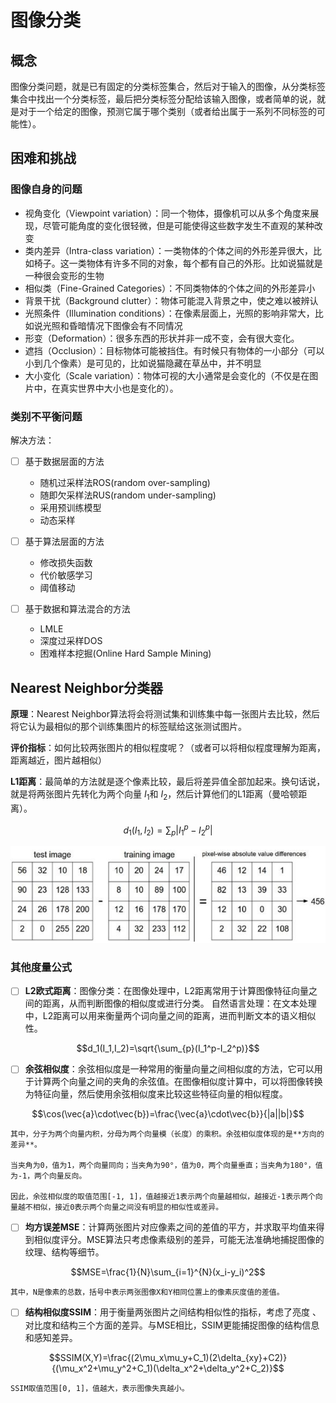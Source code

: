 # 图像分类

## 概念

图像分类问题，就是已有固定的分类标签集合，然后对于输入的图像，从分类标签集合中找出一个分类标签，最后把分类标签分配给该输入图像，或者简单的说，就是对于一个给定的图像，预测它属于哪个类别（或者给出属于一系列不同标签的可能性）。

## 困难和挑战

### 图像自身的问题
- 视角变化（Viewpoint variation）：同一个物体，摄像机可以从多个角度来展现，尽管可能角度的变化很轻微，但是可能使得这些数字发生不直观的某种改变
- 类内差异（Intra-class variation）：一类物体的个体之间的外形差异很大，比如椅子。这一类物体有许多不同的对象，每个都有自己的外形。比如说猫就是一种很会变形的生物
- 相似类（Fine-Grained Categories）：不同类物体的个体之间的外形差异小
- 背景干扰（Background clutter）：物体可能混入背景之中，使之难以被辨认
- 光照条件（Illumination conditions）：在像素层面上，光照的影响非常大，比如说光照和昏暗情况下图像会有不同情况
- 形变（Deformation）：很多东西的形状并非一成不变，会有很大变化。
- 遮挡（Occlusion）：目标物体可能被挡住。有时候只有物体的一小部分（可以小到几个像素）是可见的，比如说猫隐藏在草丛中，并不明显
- 大小变化（Scale variation）：物体可视的大小通常是会变化的（不仅是在图片中，在真实世界中大小也是变化的）。

### 类别不平衡问题

解决方法：
- [ ] 基于数据层面的方法
    
  - 随机过采样法ROS(random over-sampling)
  - 随即欠采样法RUS(random under-sampling)
  - 采用预训练模型
  - 动态采样
- [ ] 基于算法层面的方法

  - 修改损失函数
  - 代价敏感学习
  - 阈值移动
- [ ] 基于数据和算法混合的方法
  - LMLE
  - 深度过采样DOS
  - 困难样本挖掘(Online Hard Sample Mining)

## Nearest Neighbor分类器

**原理**：Nearest Neighbor算法将会将测试集和训练集中每一张图片去比较，然后将它认为最相似的那个训练集图片的标签赋给这张测试图片。

**评价指标**：如何比较两张图片的相似程度呢？（或者可以将相似程度理解为距离，距离越近，图片越相似）

**L1距离**：最简单的方法就是逐个像素比较，最后将差异值全部加起来。换句话说，就是将两张图片先转化为两个向量
$I_1$和
$I_2$，然后计算他们的L1距离（曼哈顿距离）。

$$d_1(I_1,I_2)=\sum_{p}|I_1^p-I_2^p|$$

![L1 distance](<../../Images/L1 distance.png>)

### 其他度量公式

- [ ] **L2欧式距离**：图像分类：在图像处理中，L2距离常用于计算图像特征向量之间的距离，从而判断图像的相似度或进行分类。
自然语言处理：在文本处理中，L2距离可以用来衡量两个词向量之间的距离，进而判断文本的语义相似性。

$$d_1(I_1,I_2)=\sqrt{\sum_{p}(I_1^p-I_2^p)}$$

- [ ] **余弦相似度**：余弦相似度是一种常用的衡量向量之间相似度的方法，它可以用于计算两个向量之间的夹角的余弦值。在图像相似度计算中，可以将图像转换为特征向量，然后使用余弦相似度来比较这些特征向量的相似程度。

$$\cos(\vec{a}\cdot\vec{b})=\frac{\vec{a}\cdot\vec{b}}{|a||b|}$$

    其中，分子为两个向量内积，分母为两个向量模（长度）的乘积。余弦相似度体现的是**方向的差异**。
    
    当夹角为0，值为1，两个向量同向；当夹角为90°，值为0，两个向量垂直；当夹角为180°，值为-1，两个向量反向。
    
    因此，余弦相似度的取值范围[-1, 1]，值越接近1表示两个向量越相似，越接近-1表示两个向量越不相似，接近0表示两个向量之间没有明显的相似性或差异。

- [ ] **均方误差MSE**：计算两张图片对应像素之间的差值的平方，并求取平均值来得到相似度评分。MSE算法只考虑像素级别的差异，可能无法准确地捕捉图像的纹理、结构等细节。

$$MSE=\frac{1}{N}\sum_{i=1}^{N}(x_i-y_i)^2$$

    其中，N是像素的总数，括号中表示两张图像X和Y相同位置上的像素灰度值的差值。

- [ ] **结构相似度SSIM**：用于衡量两张图片之间结构相似性的指标，考虑了亮度 、对比度和结构三个方面的差异。与MSE相比，SSIM更能捕捉图像的结构信息和感知差异。

$$SSIM(X,Y)=\frac{(2\mu_x\mu_y+C_1)(2\delta_{xy}+C2)}{(\mu_x^2+\mu_y^2+C_1)(\delta_x^2+\delta_y^2+C_2)}$$

    SSIM取值范围[0, 1]，值越大，表示图像失真越小。


